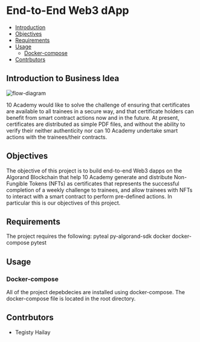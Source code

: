 # End-to-End Web3 dApp

<!-- Table of contents -->
- [Introduction](#Introduction)
- [Objectives](#objectives)
- [Requirements](#requirements)
- [Usage](#usage)
  - [Docker-compose](#docker-compose)
- [Contrbutors](#contrbutors)

## Introduction to Business Idea
<!-- import an image -->
![flow-diagram](./screenshots/flow_fin.png)

10 Academy would like to solve the challenge of ensuring that certificates are available to all trainees in a secure way, and that certificate holders can benefit from smart contract actions now and in the future.  At present, certificates are distributed as simple PDF files, and without the ability to verify their neither authenticity nor can 10 Academy undertake smart actions with the trainees/their contracts. 

## Objectives
The objective of this project is to build end-to-end Web3 dapps on the Algorand Blockchain that help 10 Academy generate and distribute Non-Fungible Tokens (NFTs) as certificates that represents the successful completion of a weekly challenge to trainees, and allow trainees with NFTs to interact with a smart contract to perform pre-defined actions. In particular this is our objectives of this project.

## Requirements
The project requires the following:
pyteal
py-algorand-sdk
docker
docker-compose
pytest

## Usage
### Docker-compose
All of the project depebdecies are installed using docker-compose. The docker-compose file is located in the root directory.

## Contrbutors
- Tegisty Hailay


